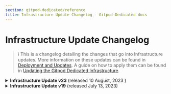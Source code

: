 ```yaml
---
section: gitpod-dedicated/reference
title: Infrastructure Update Changelog - Gitpod Dedicated docs
---
```


# Infrastructure Update Changelog

> ℹ️ This is a changelog detailing the changes that go into Infrastructure updates. More information on these updates can be found in [Deployment and Updates](/docs/gitpod-dedicated/background/deployment-updates). A guide on how to apply them can be found in [Updating the Gitpod Dedicated Infrastructure](/docs/gitpod-dedicated/guides/updating-gitpod-dedicated-infrastructure).

<details>
    <summary class="text-body text-large"><b>Infrastructure Update v23</b> (released 10 August, 2023 )</summary>

<div class="ml-2 md:ml-4">

> ❗️ This update impacts running workspaces and should not be done during working hours. **You can expect a downtime of 5 minutes** after the CloudFormation Change Set is applied as new nodes are spun up.

> ℹ️ Creating the change set can take longer than usual. Further, once the change stack is applied, the clean up step will take longer than usual - up to 40 minutes (see below for reasoning). The Gitpod instance can be used as normal during this time. Future updates will take less time again.

### How to update

-   Your Gitpod Account Manager will provide you with two CloudFormation templates (one for the infrastructure template role and one for Gitpod itself) that both need to be applied as change sets.

-   Follow the process laid out on [Updating the Gitpod Dedicated Infrastructure](/docs/gitpod-dedicated/guides/updating-gitpod-dedicated-infrastructure)

### Changelog

-   Support for custom CA certificates (important: An application release is necessary to fully roll out this feature. You can ask your Gitpod Account Manager whether your instance has received the required release)
-   Disabled scaling the instance to 0 nodes during working hours (6:00 to 22:00 local time to the instance) to speed up the workspace starts in the morning. Scale to 0 is still enabled on weekends.
-   Improvements of log groups associated with Lambda functions to reduce cost and align function names with AWS conventions. This requires all lambdas to be recreated, leading to the longer than usual clean up time mentioned above.
-   Enforce use of IMDSv2 AWS metadata endpoint for EC2 instances
-   Various bug fixes

### Expected CloudFormation Change Set

The change set being generated as part of this CF change is expected to include the following changes:

**Changes to the stack for the role used to execute the Gitpod CF template:**

![Changes in Gitpod CF Template - 10 Aug 2023](/images/docs/gitpod-dedicated/reference/infrastructure-update-changelog/10-aug-2023/changes-gitpod-cf-template.webp)

### Changes to Gitpod CF template

<details>
    <summary class='text-p-medium'>json</summary>
<div class='ml-4'>
    <a href='/images/docs/gitpod-dedicated/reference/infrastructure-update-changelog/10-aug-2023/infra-version-23-changes.json' download>infra-version-23-changes.json</a>
</div>
</details>

<details>
    <summary class='text-p-medium mt-4'>Screenshots</summary>
<div class='ml-4'>

![Changes in Gitpod CF Template - 10 Aug 2023](/images/docs/gitpod-dedicated/reference/infrastructure-update-changelog/10-aug-2023/change-1.webp)

![Changes in Gitpod CF Template - 10 Aug 2023](/images/docs/gitpod-dedicated/reference/infrastructure-update-changelog/10-aug-2023/change-2.webp)

![Changes in Gitpod CF Template - 10 Aug 2023](/images/docs/gitpod-dedicated/reference/infrastructure-update-changelog/10-aug-2023/change-3.webp)

</div>
</details>

</div>

</details>

<details>
    <summary class="text-body text-large mt-8"><b>Infrastructure Update v19</b> (released July 13, 2023)</summary>

<div class="ml-2 md:ml-4">

### How to update

-   Follow the process laid out in [Updating the Gitpod Dedicated Infrastructure](/docs/gitpod-dedicated/guides/updating-gitpod-dedicated-infrastructure)

-   This update does not impact running workspaces and can be done during working hours.

### Changelog

-   Update to the application controller (Lambda) to improve the ordering of its operations
-   Turn off debug mode for the telemetry controller as it was logging too much
-   Turn off AZ rebalancing which was impacting the stability of some nodes and thus workspaces
-   Set workspace DNS resolvers to be local VPC resolver IP instead of public DNS lookup. This resolves networking issues in environments where public DNS lookups are blocked. This is the first of a two part roll out process, the second part is an application change.

### Expected CloudFormation Change Set

The change set being generated as part of this CF change is expected to include the following 14 changes:

![Changes in Gitpod CF Template - 10 Aug 2023](/images/docs/gitpod-dedicated/reference/infrastructure-update-changelog/13-july-2023/changes.webp)

</div>

</details>
